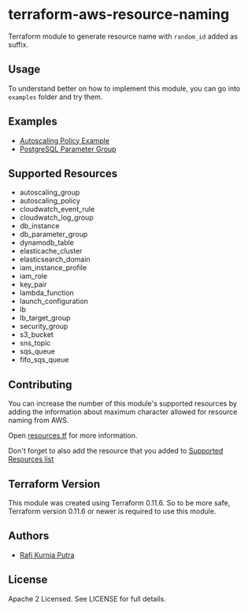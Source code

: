 terraform-aws-resource-naming
=============================
Terraform module to generate resource name with `random_id` added as suffix.


Usage
-----
To understand better on how to implement this module, you can go into `examples` folder and try them.


Examples
--------
* [Autoscaling Policy Example](https://github.com/traveloka/terraform-aws-resource-naming/tree/master/examples/autoscaling-policy-example)
* [PostgreSQL Parameter Group](https://github.com/traveloka/terraform-aws-resource-naming/tree/master/examples/postgres-parameter-group)


Supported Resources
-------------------
* autoscaling_group
* autoscaling_policy
* cloudwatch_event_rule
* cloudwatch_log_group
* db_instance
* db_parameter_group
* dynamodb_table
* elasticache_cluster
* elasticsearch_domain
* iam_instance_profile
* iam_role
* key_pair
* lambda_function
* launch_configuration
* lb
* lb_target_group
* security_group
* s3_bucket
* sns_topic
* sqs_queue
* fifo_sqs_queue


Contributing
------------
You can increase the number of this module's supported resources by adding the information about maximum character allowed for resource naming from AWS.

Open [resources.tf](https://github.com/traveloka/terraform-aws-resource-naming/blob/master/resources.tf) for more information. 

Don't forget to also add the resource that you added to [Supported Resources list](https://github.com/traveloka/terraform-aws-resource-naming#supported-resources)


Terraform Version
-----------------
This module was created using Terraform 0.11.6. 
So to be more safe, Terraform version 0.11.6 or newer is required to use this module.


Authors
-------
* [Rafi Kurnia Putra](https://github.com/rafikurnia)


License
-------
Apache 2 Licensed. See LICENSE for full details.
